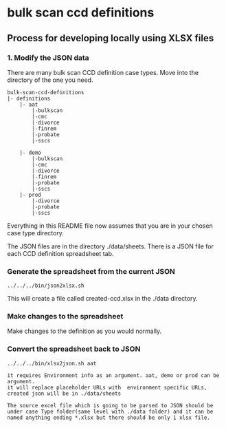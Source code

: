 # bulk scan ccd definitions

## Process for developing locally using XLSX files

### 1. Modify the JSON data

There are many bulk scan CCD definition case types. Move into the directory of the one you need.

    bulk-scan-ccd-definitions
    |- definitions
        |- aat
            |-bulkscan
            |-cmc
            |-divorce
            |-finrem
            |-probate
            |-sscs

        |- demo
            |-bulkscan
            |-cmc
            |-divorce
            |-finrem
            |-probate
            |-sscs
        |- prod
            |-divorce
            |-probate
            |-sscs


Everything in this README file now assumes that you are in your chosen case type directory.
        
The JSON files are in the directory ./data/sheets. There is a JSON file for each CCD definition spreadsheet tab.


### Generate the spreadsheet from the current JSON

```
../../../bin/json2xlsx.sh
```

This will create a file called created-ccd.xlsx in the ./data directory.

### Make changes to the spreadsheet

Make changes to the definition as you would normally.

### Convert the spreadsheet back to JSON

```
../../../bin/xlsx2json.sh aat

it requires Environment info as an argument. aat, demo or prod can be argument.
it will replace placeholder URLs with  environment specific URLs, created json will be in ./data/sheets

The source excel file which is going to be parsed to JSON should be under case Type folder(same level with ./data folder) and it can be named anything ending *.xlsx but there should be only 1 xlsx file.

```
